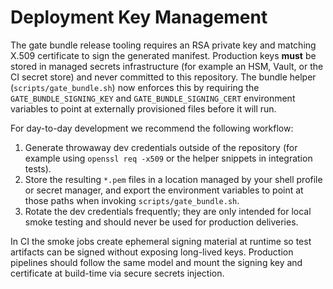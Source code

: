 # Deployment Key Management

The gate bundle release tooling requires an RSA private key and matching X.509
certificate to sign the generated manifest. Production keys **must** be stored in
managed secrets infrastructure (for example an HSM, Vault, or the CI secret
store) and never committed to this repository. The bundle helper
(`scripts/gate_bundle.sh`) now enforces this by requiring the
`GATE_BUNDLE_SIGNING_KEY` and `GATE_BUNDLE_SIGNING_CERT` environment variables to
point at externally provisioned files before it will run.

For day-to-day development we recommend the following workflow:

1. Generate throwaway dev credentials outside of the repository (for example
   using `openssl req -x509` or the helper snippets in integration tests).
2. Store the resulting `*.pem` files in a location managed by your shell profile
   or secret manager, and export the environment variables to point at those
   paths when invoking `scripts/gate_bundle.sh`.
3. Rotate the dev credentials frequently; they are only intended for local smoke
   testing and should never be used for production deliveries.

In CI the smoke jobs create ephemeral signing material at runtime so test
artifacts can be signed without exposing long-lived keys. Production pipelines
should follow the same model and mount the signing key and certificate at
build-time via secure secrets injection.
